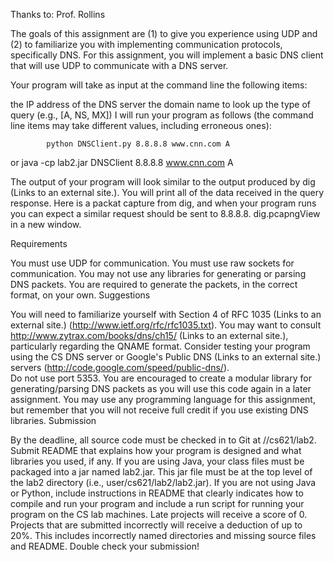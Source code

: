 Thanks to: Prof. Rollins

The goals of this assignment are (1) to give you experience using UDP and (2) to familiarize you with implementing communication protocols, specifically DNS.  For this assignment, you will implement a basic DNS client that will use UDP to communicate with a DNS server.

Your program will take as input at the command line the following items:

the IP address of the DNS server
the domain name to look up
the type of query (e.g., [A, NS, MX])
I will run your program as follows (the command line items may take different values, including erroneous ones):

            python DNSClient.py 8.8.8.8 www.cnn.com A

or   java -cp lab2.jar DNSClient 8.8.8.8 www.cnn.com A



The output of your program will look similar to the output produced by dig (Links to an external site.).  You will print all of the data received in the query response. Here is a packat capture from dig, and when your program runs you can expect a similar request should be sent to 8.8.8.8. dig.pcapngView in a new window.

 

 

Requirements

You must use UDP for communication.
You must use raw sockets for communication.
You may not use any libraries for generating or parsing DNS packets.  You are required to generate the packets, in the correct format, on your own.
Suggestions

You will need to familiarize yourself with Section 4 of RFC 1035 (Links to an external site.) (http://www.ietf.org/rfc/rfc1035.txt).
You may want to consult http://www.zytrax.com/books/dns/ch15/ (Links to an external site.), particularly regarding the QNAME format.
Consider testing your program using the CS DNS server or Google's Public DNS (Links to an external site.) servers (http://code.google.com/speed/public-dns/).  
Do not use port 5353.
You are encouraged to create a modular library for generating/parsing DNS packets as you will use this code again in a later assignment.
You may use any programming language for this assignment, but remember that you will not receive full credit if you use existing DNS libraries.
Submission

By the deadline, all source code must be checked in to Git at //cs621/lab2.
Submit README that explains how your program is designed and what libraries you used, if any.
If you are using Java, your class files must be packaged into a jar named lab2.jar.  This jar file must be at the top level of the lab2 directory (i.e., user/cs621/lab2/lab2.jar).
If you are not using Java or Python, include instructions in README that clearly indicates how to compile and run your program and include a run script for running your program on the CS lab machines.
Late projects will receive a score of 0.
Projects that are submitted incorrectly will receive a deduction of up to 20%.  This includes incorrectly named directories and missing source files and README.  Double check your submission!
